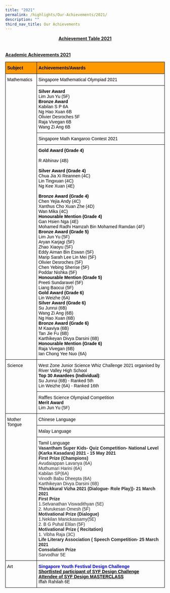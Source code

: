 ```yaml
---
title: "2021"
permalink: /highlights/Our-Achievements/2021/
description: ""
third_nav_title: Our Achievements
---
```

<strong><u><center>Achievement Table 2021</center><br><br>Academic Achievements 2021</u></strong>

<style type="text/css">
.tg  {border-collapse:collapse;border-spacing:0;margin:0px auto;}
.tg td{border-color:black;border-style:solid;border-width:1px;font-family:Arial, sans-serif;font-size:14px;
  overflow:hidden;padding:10px 5px;word-break:normal;}
.tg th{border-color:black;border-style:solid;border-width:1px;font-family:Arial, sans-serif;font-size:14px;
  font-weight:normal;overflow:hidden;padding:10px 5px;word-break:normal;}
.tg .tg-1wig{font-weight:bold;text-align:left;vertical-align:top}
.tg .tg-f50w{background-color:#F90;font-weight:bold;text-align:left;vertical-align:top}
.tg .tg-0lax{text-align:left;vertical-align:top}
.tg .tg-dgl5{background-color:#00000;font-weight:bold;text-align:left;vertical-align:top}
.tg .tg-ktyi{background-color:#00000;text-align:left;vertical-align:top}
.tg .tg-6mtm{color:#00000;font-weight:bold;text-align:left;vertical-align:top}
</style>
<table class="tg">
<tbody>
  <tr>
    <td class="tg-f50w"><span style="font-weight:700;font-style:normal;text-decoration:none;color:#000;background-color:transparent">Subject</span></td>
    <td class="tg-f50w"><span style="font-weight:700;font-style:normal;text-decoration:none;color:#000;background-color:transparent">Achievements/Awards</span></td>
  </tr>
  <tr>
    <td class="tg-0lax" rowspan="4"><span style="font-weight:400;font-style:normal;text-decoration:none;color:#000;background-color:transparent">Mathematics</span></td>
    <td class="tg-0lax"><span style="font-weight:400;font-style:normal;text-decoration:none;color:#000;background-color:transparent">Singapore Mathematical Olympiad 2021</span></td>
  </tr>
  <tr>
    <td class="tg-dgl5"><span style="font-weight:700;font-style:normal;text-decoration:none;color:#000;background-color:#FFF">Silver  Award</span><br><span style="font-weight:400;font-style:normal;text-decoration:none;color:#000;background-color:#FFF">Lim Jun Yu (5F)</span><br><span style="font-weight:700;font-style:normal;text-decoration:none;color:#000;background-color:#FFF">Bronze Award</span><br><span style="font-weight:400;font-style:normal;text-decoration:none;color:#000;background-color:#FFF">Kabilan S P  6A</span><br><span style="font-weight:400;font-style:normal;text-decoration:none;color:#000;background-color:#FFF">Ng Hao Xuan 6B</span><br><span style="font-weight:400;font-style:normal;text-decoration:none;color:#000;background-color:#FFF">Olivier Desroches 5F</span><br><span style="font-weight:400;font-style:normal;text-decoration:none;color:#000;background-color:#FFF">Raja Vivegan 6B</span><br><span style="font-weight:400;font-style:normal;text-decoration:none;color:#000;background-color:#FFF">Wang Zi Ang  6B</span></td>
  </tr>
  <tr>
    <td class="tg-0lax"><span style="color:#000;background-color:initial">Singapore Math Kangaroo Contest 2021</span><br></td>
  </tr>
  <tr>
    <td class="tg-1wig"><span style="font-weight:700;color:#000;background-color:initial">Gold Award (Grade 4)</span><br><br><span style="font-weight:400;font-style:normal;text-decoration:none;color:#000;background-color:#FFF">R Abhinav (4B)</span><br><br><span style="font-weight:700;font-style:normal;text-decoration:none;color:#000;background-color:#FFF">Silver Award (Grade 4)</span><br><span style="font-weight:400;font-style:normal;text-decoration:none;color:#000;background-color:#FFF">Chua Jia Xi Reannen (4C)</span><br><span style="font-weight:400;font-style:normal;text-decoration:none;color:#000;background-color:#FFF">Lin Tingxuan (4C)</span><br><span style="font-weight:400;font-style:normal;text-decoration:none;color:#000;background-color:#FFF">Ng Kee Xuan (4E)</span><br><br><span style="font-weight:700;font-style:normal;text-decoration:none;color:#000;background-color:#FFF">Bronze Award (Grade 4)</span><br><span style="font-weight:400;font-style:normal;text-decoration:none;color:#000;background-color:#FFF">Chen Yejia Andy (4C)</span><br><span style="font-weight:400;font-style:normal;text-decoration:none;color:#000;background-color:#FFF">Xanthus Cho Xuan Zhe (4D)</span><br><span style="font-weight:400;font-style:normal;text-decoration:none;color:#000;background-color:#FFF">Wan Mika (4C)</span><br><span style="font-weight:700;font-style:normal;text-decoration:none;color:#000;background-color:#FFF">Honourable Mention (Grade 4)</span><br><span style="font-weight:400;font-style:normal;text-decoration:none;color:#000;background-color:#FFF">Gan Hsien Nga (4E)</span><br><span style="font-weight:400;font-style:normal;text-decoration:none;color:#000;background-color:#FFF">Mohamed Radhi Hamzah Bin Mohamed Ramdan (4F)</span><br><span style="font-weight:700;font-style:normal;text-decoration:none;color:#000;background-color:#FFF">Bronze Award (Grade 5)</span><br><span style="font-weight:400;font-style:normal;text-decoration:none;color:#000;background-color:#FFF">Lim Jun Yu (5F)</span><br><span style="font-weight:400;font-style:normal;text-decoration:none;color:#000;background-color:#FFF">Aryan Karjagi (5F)</span><br><span style="font-weight:400;font-style:normal;text-decoration:none;color:#000;background-color:#FFF">Zhao Xiaoyu (5F)</span><br><span style="font-weight:400;font-style:normal;text-decoration:none;color:#000;background-color:#FFF">Eddy Aiman Bin Eswan (5F)</span><br><span style="font-weight:400;font-style:normal;text-decoration:none;color:#000;background-color:#FFF">Marip Sarah Lee Lin Mei (5F)</span><br><span style="font-weight:400;font-style:normal;text-decoration:none;color:#000;background-color:#FFF">Olivier Desroches (5F)</span><br><span style="font-weight:400;font-style:normal;text-decoration:none;color:#000;background-color:#FFF">Chen Yebing Sherise (5F)</span><br><span style="font-weight:400;font-style:normal;text-decoration:none;color:#000;background-color:#FFF">Poddar Nishka (5F)</span><br><span style="font-weight:700;font-style:normal;text-decoration:none;color:#000;background-color:#FFF">Honourable Mention (Grade 5)</span><br><span style="font-weight:400;font-style:normal;text-decoration:none;color:#000;background-color:#FFF">Preeti Sundaravel (5F)</span><br><span style="font-weight:400;font-style:normal;text-decoration:none;color:#000;background-color:#FFF">Liang Baocui (5F)</span><br><span style="font-weight:700;font-style:normal;text-decoration:none;color:#000;background-color:#FFF">Gold Award (Grade 6)</span><br><span style="font-weight:400;font-style:normal;text-decoration:none;color:#000;background-color:#FFF">Lin Weizhe (6A)</span><br><span style="font-weight:700;font-style:normal;text-decoration:none;color:#000;background-color:#FFF">Silver Award (Grade 6)</span><br><span style="font-weight:400;font-style:normal;text-decoration:none;color:#000;background-color:#FFF">Su Junrui (6B)</span><br><span style="font-weight:400;font-style:normal;text-decoration:none;color:#000;background-color:#FFF">Wang Zi Ang (6B)</span><br><span style="font-weight:400;font-style:normal;text-decoration:none;color:#000;background-color:#FFF">Ng Hao Xuan (6B)</span><br><span style="font-weight:700;font-style:normal;text-decoration:none;color:#000;background-color:#FFF">Bronze Award (Grade 6)</span><br><span style="font-weight:400;font-style:normal;text-decoration:none;color:#000;background-color:#FFF">M Kaaviya (6B)</span><br><span style="font-weight:400;font-style:normal;text-decoration:none;color:#000;background-color:#FFF">Tan Jie Fu (6B)</span><br><span style="font-weight:400;font-style:normal;text-decoration:none;color:#000;background-color:#FFF">Karthikeyan Divya Darsini (6B)</span><br><span style="font-weight:700;font-style:normal;text-decoration:none;color:#000;background-color:#FFF">Honourable Mention (Grade 6)</span><br><span style="font-weight:400;font-style:normal;text-decoration:none;color:#000;background-color:#FFF">Raja Vivegan (6B)</span><br><span style="font-weight:400;font-style:normal;text-decoration:none;color:#000;background-color:#FFF">Ian Chong Yee Nuo (6A)</span></td>
  </tr>
  <tr>
    <td class="tg-ktyi" rowspan="2"><span style="font-weight:400;font-style:normal;text-decoration:none;color:#000;background-color:#FFF">Science</span></td>
    <td class="tg-ktyi"><span style="font-weight:400;font-style:normal;text-decoration:none;color:#000;background-color:#FFF">West Zone Junior Science Whiz Challenge 2021 organised by River Valley High School</span><br><span style="font-weight:700;font-style:normal;text-decoration:none;color:#000">Top 30 Awardees (Individual)</span><span style="font-weight:400;font-style:normal;text-decoration:none;color:#000">:</span><br><span style="font-weight:400;font-style:normal;text-decoration:none;color:#000;background-color:#FFF">Su Junrui (6B) - Ranked 5th </span><br><span style="font-weight:400;font-style:normal;text-decoration:none;color:#000;background-color:#FFF">Lin Weizhe (6A) - Ranked 16th</span></td>
  </tr>
  <tr>
    <td class="tg-ktyi"><span style="font-weight:400;font-style:normal;text-decoration:none;color:#000;background-color:#FFF">Raffles Science Olympiad Competition</span><br><span style="font-weight:700;font-style:normal;text-decoration:none;color:#000;background-color:#FFF">Merit  Award</span><br><span style="font-weight:400;font-style:normal;text-decoration:none;color:#000;background-color:#FFF">Lim Jun Yu (5F) </span></td>
  </tr>
  <tr>
    <td class="tg-0lax" rowspan="3"><span style="font-weight:400;font-style:normal;text-decoration:none;color:#000;background-color:transparent">Mother Tongue</span></td>
    <td class="tg-0lax"><span style="font-weight:400;font-style:normal;text-decoration:none;color:#000;background-color:transparent">Chinese Language</span></td>
  </tr>
  <tr>
    <td class="tg-0lax"><span style="font-weight:400;font-style:normal;text-decoration:none;color:#000;background-color:transparent">Malay Language</span></td>
  </tr>
  <tr>
    <td class="tg-0lax"><span style="font-weight:400;font-style:normal;text-decoration:none;color:#000;background-color:transparent">Tamil Language</span><br><span style="font-weight:700;font-style:normal;text-decoration:none;color:#202124;background-color:transparent">Vasantham Super Kids- Quiz Competition- National Level</span><br><span style="font-weight:700;font-style:normal;text-decoration:none;color:#202124;background-color:transparent"> (Karka Kasadara) 2021 - 15 May 2021</span><br><span style="font-weight:700;font-style:normal;text-decoration:none;color:#202124;background-color:transparent">First Prize (Champions)</span><br><span style="font-weight:400;font-style:normal;text-decoration:none;color:#202124;background-color:transparent">Avudaiappan Lavanya (6A)</span><br><span style="font-weight:400;font-style:normal;text-decoration:none;color:#202124;background-color:transparent">Muthumari Harini (6A)</span><br><span style="font-weight:400;font-style:normal;text-decoration:none;color:#202124;background-color:transparent">Kabilan SP(6A)</span><br><span style="font-weight:400;font-style:normal;text-decoration:none;color:#202124;background-color:transparent">Vinodh Babu Dheepta (6A)</span><br><span style="font-weight:400;font-style:normal;text-decoration:none;color:#202124;background-color:transparent">Karthikeyan Divya Darsini (6B)</span><br><span style="font-weight:700;font-style:normal;text-decoration:none;color:#202124;background-color:transparent">Thirukkural Vizha 2021 (Dialogue- Role Play))- 21 March 2021</span><br><span style="font-weight:700;font-style:normal;text-decoration:none;color:#202124;background-color:transparent">First Prize </span><br><span style="font-weight:400;font-style:normal;text-decoration:none;color:#202124;background-color:transparent">1.Selvanathan Viswadithyan (5E)</span><br><span style="font-weight:400;font-style:normal;text-decoration:none;color:#202124;background-color:transparent">2. Murukesan Omesh (5F)</span><br><span style="font-weight:700;font-style:normal;text-decoration:none;color:#202124;background-color:transparent">Motivational Prize (Dialogue)</span><br><span style="font-weight:400;font-style:normal;text-decoration:none;color:#202124;background-color:transparent">1.Nekilan Manickassamy(5E)</span><br><span style="font-weight:400;font-style:normal;text-decoration:none;color:#202124;background-color:transparent">2. B G Puhal Elilan (5F)</span><br><span style="font-weight:700;font-style:normal;text-decoration:none;color:#202124;background-color:transparent">Motivational Prize ( Recitation)</span><br><span style="font-weight:400;font-style:normal;text-decoration:none;color:#202124;background-color:transparent">1. Vibha Raja  (3C)</span><br><span style="font-weight:700;font-style:normal;text-decoration:none;color:#202124;background-color:transparent">Life Literary Association ( Speech Competition- 25 March 2021 </span><br><span style="font-weight:700;font-style:normal;text-decoration:none;color:#202124;background-color:transparent">Consolation Prize</span><br><span style="font-weight:400;font-style:normal;text-decoration:none;color:#202124;background-color:transparent">Sarvodhar 5E</span></td>
  </tr>
  <tr>
    <td class="tg-0lax"><span style="font-weight:400;font-style:normal;text-decoration:none;color:#000;background-color:transparent">Art</span></td>
    <td class="tg-6mtm"><span style="font-weight:700;font-style:normal;text-decoration:none;color:#00F;background-color:transparent">Singapore Youth Festival Design Challenge</span><br><span style="font-weight:700;font-style:normal;text-decoration:underline;color:#000;background-color:transparent">Shortlisted participant of SYF Design Challenge</span><br><span style="font-weight:700;font-style:normal;text-decoration:underline;color:#000;background-color:transparent">Attendee of SYF Design MASTERCLASS</span><br><span style="font-weight:400;font-style:normal;text-decoration:none;color:#000;background-color:transparent">Iffah Rahilah 6E</span></td>
  </tr>
</tbody>
</table>